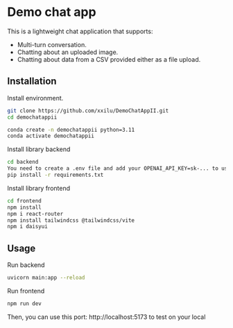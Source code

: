 # Demo chat app 

This is a lightweight chat application that supports:
- Multi-turn conversation.
- Chatting about an uploaded image.
- Chatting about data from a CSV provided either as a file upload.

## Installation

Install environment.

```bash
git clone https://github.com/xxilu/DemoChatAppII.git
cd demochatappii
```

```bash
conda create -n demochatappii python=3.11
conda activate demochatappii
```

Install library backend
```bash
cd backend
You need to create a .env file and add your OPENAI_API_KEY=sk-... to use this project!!!
pip install -r requirements.txt
```

Install library frontend
```bash
cd frontend
npm install 
npm i react-router
npm install tailwindcss @tailwindcss/vite
npm i daisyui
```

## Usage

Run backend
```bash
uvicorn main:app --reload
```

Run frontend 
```bash
npm run dev
```
Then, you can use this port: http://localhost:5173 to test on your local
